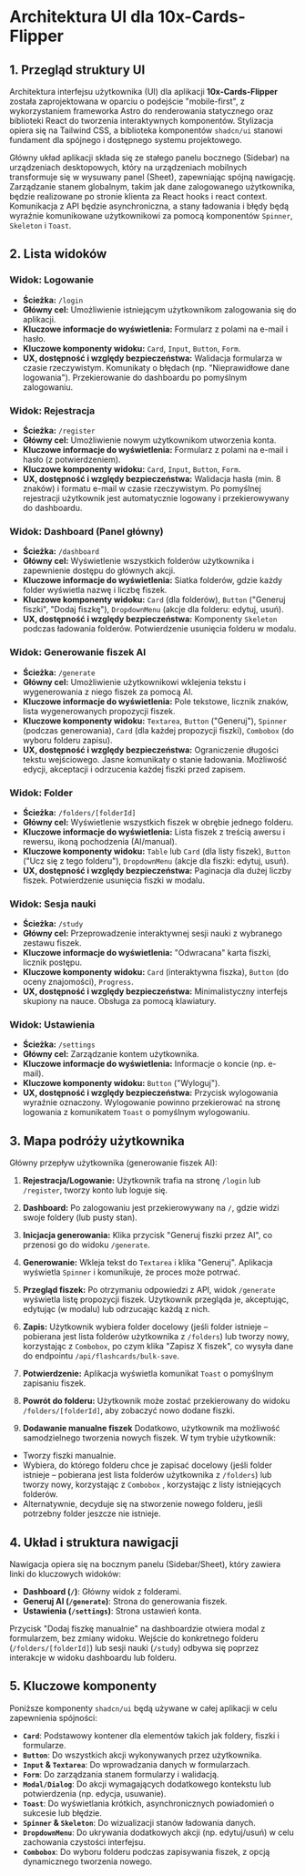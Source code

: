 # Architektura UI dla 10x-Cards-Flipper

## 1. Przegląd struktury UI

Architektura interfejsu użytkownika (UI) dla aplikacji **10x-Cards-Flipper** została zaprojektowana w oparciu o podejście "mobile-first", z wykorzystaniem frameworka Astro do renderowania statycznego oraz biblioteki React do tworzenia interaktywnych komponentów. Stylizacja opiera się na Tailwind CSS, a biblioteka komponentów `shadcn/ui` stanowi fundament dla spójnego i dostępnego systemu projektowego.

Główny układ aplikacji składa się ze stałego panelu bocznego (Sidebar) na urządzeniach desktopowych, który na urządzeniach mobilnych transformuje się w wysuwany panel (Sheet), zapewniając spójną nawigację. Zarządzanie stanem globalnym, takim jak dane zalogowanego użytkownika, będzie realizowane po stronie klienta za React hooks i react context. Komunikacja z API będzie asynchroniczna, a stany ładowania i błędy będą wyraźnie komunikowane użytkownikowi za pomocą komponentów `Spinner`, `Skeleton` i `Toast`.

## 2. Lista widoków

### Widok: Logowanie
- **Ścieżka:** `/login`
- **Główny cel:** Umożliwienie istniejącym użytkownikom zalogowania się do aplikacji.
- **Kluczowe informacje do wyświetlenia:** Formularz z polami na e-mail i hasło.
- **Kluczowe komponenty widoku:** `Card`, `Input`, `Button`, `Form`.
- **UX, dostępność i względy bezpieczeństwa:** Walidacja formularza w czasie rzeczywistym. Komunikaty o błędach (np. "Nieprawidłowe dane logowania"). Przekierowanie do dashboardu po pomyślnym zalogowaniu.

### Widok: Rejestracja
- **Ścieżka:** `/register`
- **Główny cel:** Umożliwienie nowym użytkownikom utworzenia konta.
- **Kluczowe informacje do wyświetlenia:** Formularz z polami na e-mail i hasło (z potwierdzeniem).
- **Kluczowe komponenty widoku:** `Card`, `Input`, `Button`, `Form`.
- **UX, dostępność i względy bezpieczeństwa:** Walidacja hasła (min. 8 znaków) i formatu e-mail w czasie rzeczywistym. Po pomyślnej rejestracji użytkownik jest automatycznie logowany i przekierowywany do dashboardu.

### Widok: Dashboard (Panel główny)
- **Ścieżka:** `/dashboard`
- **Główny cel:** Wyświetlenie wszystkich folderów użytkownika i zapewnienie dostępu do głównych akcji.
- **Kluczowe informacje do wyświetlenia:** Siatka folderów, gdzie każdy folder wyświetla nazwę i liczbę fiszek.
- **Kluczowe komponenty widoku:** `Card` (dla folderów), `Button` ("Generuj fiszki", "Dodaj fiszkę"), `DropdownMenu` (akcje dla folderu: edytuj, usuń).
- **UX, dostępność i względy bezpieczeństwa:** Komponenty `Skeleton` podczas ładowania folderów. Potwierdzenie usunięcia folderu w modalu.

### Widok: Generowanie fiszek AI
- **Ścieżka:** `/generate`
- **Główny cel:** Umożliwienie użytkownikowi wklejenia tekstu i wygenerowania z niego fiszek za pomocą AI.
- **Kluczowe informacje do wyświetlenia:** Pole tekstowe, licznik znaków, lista wygenerowanych propozycji fiszek.
- **Kluczowe komponenty widoku:** `Textarea`, `Button` ("Generuj"), `Spinner` (podczas generowania), `Card` (dla każdej propozycji fiszki), `Combobox` (do wyboru folderu zapisu).
- **UX, dostępność i względy bezpieczeństwa:** Ograniczenie długości tekstu wejściowego. Jasne komunikaty o stanie ładowania. Możliwość edycji, akceptacji i odrzucenia każdej fiszki przed zapisem.

### Widok: Folder
- **Ścieżka:** `/folders/[folderId]`
- **Główny cel:** Wyświetlenie wszystkich fiszek w obrębie jednego folderu.
- **Kluczowe informacje do wyświetlenia:** Lista fiszek z treścią awersu i rewersu, ikoną pochodzenia (AI/manual).
- **Kluczowe komponenty widoku:** `Table` lub `Card` (dla listy fiszek), `Button` ("Ucz się z tego folderu"), `DropdownMenu` (akcje dla fiszki: edytuj, usuń).
- **UX, dostępność i względy bezpieczeństwa:** Paginacja dla dużej liczby fiszek. Potwierdzenie usunięcia fiszki w modalu.

### Widok: Sesja nauki
- **Ścieżka:** `/study`
- **Główny cel:** Przeprowadzenie interaktywnej sesji nauki z wybranego zestawu fiszek.
- **Kluczowe informacje do wyświetlenia:** "Odwracana" karta fiszki, licznik postępu.
- **Kluczowe komponenty widoku:** `Card` (interaktywna fiszka), `Button` (do oceny znajomości), `Progress`.
- **UX, dostępność i względy bezpieczeństwa:** Minimalistyczny interfejs skupiony na nauce. Obsługa za pomocą klawiatury.

### Widok: Ustawienia
- **Ścieżka:** `/settings`
- **Główny cel:** Zarządzanie kontem użytkownika.
- **Kluczowe informacje do wyświetlenia:** Informacje o koncie (np. e-mail).
- **Kluczowe komponenty widoku:** `Button` ("Wyloguj").
- **UX, dostępność i względy bezpieczeństwa:** Przycisk wylogowania wyraźnie oznaczony. Wylogowanie powinno przekierować na stronę logowania z komunikatem `Toast` o pomyślnym wylogowaniu.

## 3. Mapa podróży użytkownika

Główny przepływ użytkownika (generowanie fiszek AI):
1. **Rejestracja/Logowanie:** Użytkownik trafia na stronę `/login` lub `/register`, tworzy konto lub loguje się.
2. **Dashboard:** Po zalogowaniu jest przekierowywany na `/`, gdzie widzi swoje foldery (lub pusty stan).
3. **Inicjacja generowania:** Klika przycisk "Generuj fiszki przez AI", co przenosi go do widoku `/generate`.
4. **Generowanie:** Wkleja tekst do `Textarea` i klika "Generuj". Aplikacja wyświetla `Spinner` i komunikuje, że proces może potrwać.
5. **Przegląd fiszek:** Po otrzymaniu odpowiedzi z API, widok `/generate` wyświetla listę propozycji fiszek. Użytkownik przegląda je, akceptując, edytując (w modalu) lub odrzucając każdą z nich.
6. **Zapis:** Użytkownik wybiera folder docelowy (jeśli folder istnieje – pobierana jest lista folderów użytkownika z `/folders`) lub tworzy nowy, korzystając z `Combobox`, po czym klika "Zapisz X fiszek", co wysyła dane do endpointu `/api/flashcards/bulk-save`.
7. **Potwierdzenie:** Aplikacja wyświetla komunikat `Toast` o pomyślnym zapisaniu fiszek.
8. **Powrót do folderu:** Użytkownik może zostać przekierowany do widoku `/folders/[folderId]`, aby zobaczyć nowo dodane fiszki.

9. **Dodawanie manualne fiszek** Dodatkowo, użytkownik ma możliwość samodzielnego tworzenia nowych fiszek. W tym trybie użytkownik:
- Tworzy fiszki manualnie.
- Wybiera, do którego folderu chce je zapisać docelowy (jeśli folder istnieje – pobierana jest lista folderów użytkownika z `/folders`) lub tworzy nowy, korzystając z `Combobox` , korzystając z listy istniejących folderów.
- Alternatywnie, decyduje się na stworzenie nowego folderu, jeśli potrzebny folder jeszcze nie istnieje.

## 4. Układ i struktura nawigacji

Nawigacja opiera się na bocznym panelu (Sidebar/Sheet), który zawiera linki do kluczowych widoków:
- **Dashboard (`/`)**: Główny widok z folderami.
- **Generuj AI (`/generate`)**: Strona do generowania fiszek.
- **Ustawienia (`/settings`)**: Strona ustawień konta.

Przycisk "Dodaj fiszkę manualnie" na dashboardzie otwiera modal z formularzem, bez zmiany widoku. Wejście do konkretnego folderu (`/folders/[folderId]`) lub sesji nauki (`/study`) odbywa się poprzez interakcje w widoku dashboardu lub folderu.

## 5. Kluczowe komponenty

Poniższe komponenty `shadcn/ui` będą używane w całej aplikacji w celu zapewnienia spójności:
- **`Card`**: Podstawowy kontener dla elementów takich jak foldery, fiszki i formularze.
- **`Button`**: Do wszystkich akcji wykonywanych przez użytkownika.
- **`Input` & `Textarea`**: Do wprowadzania danych w formularzach.
- **`Form`**: Do zarządzania stanem formularzy i walidacją.
- **`Modal/Dialog`**: Do akcji wymagających dodatkowego kontekstu lub potwierdzenia (np. edycja, usuwanie).
- **`Toast`**: Do wyświetlania krótkich, asynchronicznych powiadomień o sukcesie lub błędzie.
- **`Spinner` & `Skeleton`**: Do wizualizacji stanów ładowania danych.
- **`DropdownMenu`**: Do ukrywania dodatkowych akcji (np. edytuj/usuń) w celu zachowania czystości interfejsu.
- **`Combobox`**: Do wyboru folderu podczas zapisywania fiszek, z opcją dynamicznego tworzenia nowego.
